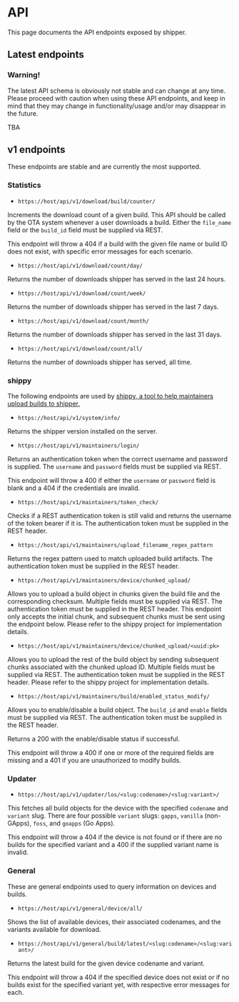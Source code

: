 # API

This page documents the API endpoints exposed by shipper.

## Latest endpoints

### Warning!

The latest API schema is obviously not stable and can change at any time. Please proceed with caution when using these API endpoints, and keep in mind that they may change in functionality/usage and/or may disappear in the future.

TBA

## v1 endpoints

These endpoints are stable and are currently the most supported.

### Statistics

 - `https://host/api/v1/download/build/counter/`

Increments the download count of a given build. This API should be called by the OTA system whenever a user downloads a build. Either the `file_name` field or the `build_id` field must be supplied via REST.

This endpoint will throw a 404 if a build with the given file name or build ID does not exist, with specific error messages for each scenario.

 - `https://host/api/v1/download/count/day/`

Returns the number of downloads shipper has served in the last 24 hours.

 - `https://host/api/v1/download/count/week/`

Returns the number of downloads shipper has served in the last 7 days.

 - `https://host/api/v1/download/count/month/`

Returns the number of downloads shipper has served in the last 31 days.

 - `https://host/api/v1/download/count/all/`

Returns the number of downloads shipper has served, all time.

### shippy

The following endpoints are used by [shippy, a tool to help maintainers upload builds to shipper.](https://github.com/ericswpark/shippy)

 - `https://host/api/v1/system/info/`

Returns the shipper version installed on the server.

 - `https://host/api/v1/maintainers/login/`

Returns an authentication token when the correct username and password is supplied. The `username` and `password` fields must be supplied via REST.

This endpoint will throw a 400 if either the `username` or `password` field is blank and a 404 if the credentials are invalid.

 - `https://host/api/v1/maintainers/token_check/`

Checks if a REST authentication token is still valid and returns the username of the token bearer if it is. The authentication token must be supplied in the REST header.

 - `https://host/api/v1/maintainers/upload_filename_regex_pattern`

Returns the regex pattern used to match uploaded build artifacts. The authentication token must be supplied in the REST header.

 - `https://host/api/v1/maintainers/device/chunked_upload/`

Allows you to upload a build object in chunks given the build file and the corresponding checksum. Multiple fields must be supplied via REST. The authentication token must be supplied in the REST header. This endpoint only accepts the initial chunk, and subsequent chunks must be sent using the endpoint below. Please refer to the shippy project for implementation details.

 - `https://host/api/v1/maintainers/device/chunked_upload/<uuid:pk>`

Allows you to upload the rest of the build object by sending subsequent chunks associated with the chunked upload ID. Multiple fields must be supplied via REST. The authentication token must be supplied in the REST header. Please refer to the shippy project for implementation details.

 - `https://host/api/v1/maintainers/build/enabled_status_modify/`

Allows you to enable/disable a build object. The `build_id` and `enable` fields must be supplied via REST. The authentication token must be supplied in the REST header.

Returns a 200 with the enable/disable status if successful.

This endpoint will throw a 400 if one or more of the required fields are missing and a 401 if you are unauthorized to modify builds.

### Updater

 - `https://host/api/v1/updater/los/<slug:codename>/<slug:variant>/`

This fetches all build objects for the device with the specified `codename` and `variant` slug. There are four possible `variant` slugs: `gapps`, `vanilla` (non-GApps), `foss`, and `goapps` (Go Apps).

This endpoint will throw a 404 if the device is not found or if there are no builds for the specified variant and a 400 if the supplied variant name is invalid.

### General

These are general endpoints used to query information on devices and builds.

 - `https://host/api/v1/general/device/all/`

Shows the list of available devices, their associated codenames, and the variants available for download.

 - `https://host/api/v1/general/build/latest/<slug:codename>/<slug:variant>/`

Returns the latest build for the given device codename and variant.

This endpoint will throw a 404 if the specified device does not exist or if no builds exist for the specified variant yet, with respective error messages for each.
